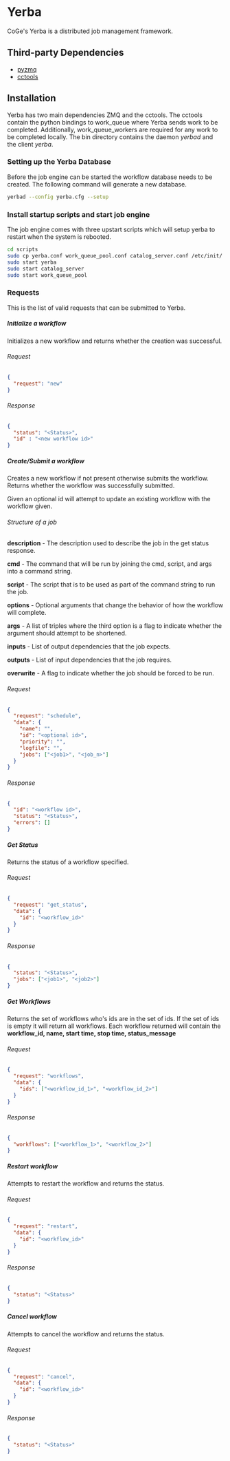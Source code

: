 Yerba
=====

CoGe's Yerba is a distributed job management framework.

Third-party Dependencies
------------------------

 * [pyzmq](https://pypi.python.org/pypi/pyzmq)
 * [cctools](http://www3.nd.edu/~ccl/software/download.shtml)

Installation
------------

Yerba has two main dependencies ZMQ and the cctools. The cctools contain the
python bindings to work_queue where Yerba sends work to be completed.
Additionally, work_queue_workers are required for any work to be completed
locally. The bin directory contains the daemon _yerbad_ and the client _yerba_.

### Setting up the Yerba Database
Before the job engine can be started the workflow database needs to be created.
The following command will generate a new database.

```bash
yerbad --config yerba.cfg --setup
```

### Install startup scripts and start job engine

The job engine comes with three upstart scripts which will setup yerba to restart when the system is rebooted.

```bash
cd scripts
sudo cp yerba.conf work_queue_pool.conf catalog_server.conf /etc/init/
sudo start yerba
sudo start catalog_server
sudo start work_queue_pool
```

### Requests
This is the list of valid requests that can be submitted to Yerba.

##### Initialize a workflow
Initializes a new workflow and returns whether the creation was successful.

###### Request
```json
{
  "request": "new"
}
```
###### Response
```json
{
  "status": "<Status>",
  "id" : "<new workflow id>"
}
```
##### Create/Submit a workflow
Creates a new workflow if not present otherwise submits the workflow. Returns whether the workflow was successfully submitted.

Given an optional id will attempt to update an existing workflow with the workflow given.

###### Structure of a job
__description__ - The description used to describe the job in the get status response.

__cmd__ - The command that will be run by joining the cmd, script, and args into a command string.

__script__ - The script that is to be used as part of the command string to run the job.

__options__ - Optional arguments that change the behavior of how the workflow will complete.

__args__ - A list of triples where the third option is a flag to indicate whether the argument should attempt to be shortened.

__inputs__ - List of output dependencies that the job expects.

__outputs__ - List of input dependencies that the job requires.

__overwrite__ - A flag to indicate whether the job should be forced to be run.

###### Request
```json
{
  "request": "schedule",
  "data": {
    "name": "",
    "id": "<optional id>",
    "priority": "",
    "logfile": "",
    "jobs": ["<job1>", "<job_n>"]
  }
}
```
###### Response
```json
{
  "id": "<workflow id>",
  "status": "<Status>",
  "errors": []
}
```
##### Get Status
Returns the status of a workflow specified.

###### Request
```json
{
  "request": "get_status",
  "data": {
    "id": "<workflow_id>"
  }
}
```
###### Response
```json
{
  "status": "<Status>",
  "jobs": ["<job1>", "<job2>"]
}
```
##### Get Workflows
Returns the set of workflows who's ids are in the set of ids. If the set of ids is empty it will return all workflows. Each workflow returned will contain the __workflow_id, name, start time, stop time, status_message__

###### Request
```json
{
  "request": "workflows",
  "data": {
    "ids": ["<workflow_id_1>", "<workflow_id_2>"]
  }
}
```
###### Response
```json
{
  "workflows": ["<workflow_1>", "<workflow_2>"]
}
```

##### Restart workflow
Attempts to restart the workflow and returns the status.

###### Request
```json
{
  "request": "restart",
  "data": {
    "id": "<workflow_id>"
  }
}
```
###### Response
```json
{
  "status": "<Status>"
}
```

##### Cancel workflow
Attempts to cancel the workflow and returns the status.

###### Request
```json
{
  "request": "cancel",
  "data": {
    "id": "<workflow_id>"
  }
}
```
###### Response
```json
{
  "status": "<Status>"
}
```
